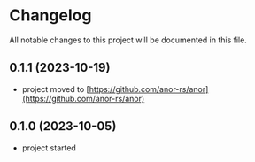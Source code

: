 # Changelog

All notable changes to this project will be documented in this file.

## 0.1.1 (2023-10-19)

* project moved to [https://github.com/anor-rs/anor](https://github.com/anor-rs/anor)

## 0.1.0 (2023-10-05)

* project started
